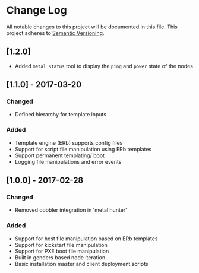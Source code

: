 # Change Log

All notable changes to this project will be documented in this file.
This project adheres to [Semantic Versioning](http://semver.org/).

## [1.2.0]
- Added `metal status` tool to display the `ping` and `power` state of the nodes 

## [1.1.0] - 2017-03-20

### Changed
- Defined hierarchy for template inputs

### Added
- Template engine (ERb) supports config files
- Support for script file manipulation using ERb templates
- Support permanent templating/ boot
- Logging file manipulations and error events

## [1.0.0] - 2017-02-28

### Changed
- Removed cobbler integration in 'metal hunter'

### Added
- Support for host file manipulation based on ERb templates
- Support for kickstart file manipulation
- Support for PXE boot file manipulation
- Built in genders based node iteration
- Basic installation master and client deployment scripts
